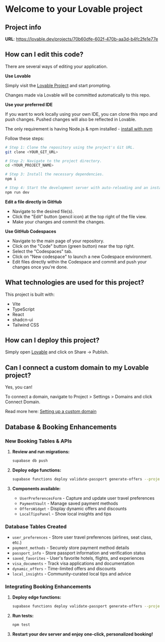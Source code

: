 # Welcome to your Lovable project

## Project info

**URL**: https://lovable.dev/projects/70b60dfe-602f-470b-aa3d-b4fc2fe1e77e

## How can I edit this code?

There are several ways of editing your application.

**Use Lovable**

Simply visit the [Lovable Project](https://lovable.dev/projects/70b60dfe-602f-470b-aa3d-b4fc2fe1e77e) and start prompting.

Changes made via Lovable will be committed automatically to this repo.

**Use your preferred IDE**

If you want to work locally using your own IDE, you can clone this repo and push changes. Pushed changes will also be reflected in Lovable.

The only requirement is having Node.js & npm installed - [install with nvm](https://github.com/nvm-sh/nvm#installing-and-updating)

Follow these steps:

```sh
# Step 1: Clone the repository using the project's Git URL.
git clone <YOUR_GIT_URL>

# Step 2: Navigate to the project directory.
cd <YOUR_PROJECT_NAME>

# Step 3: Install the necessary dependencies.
npm i

# Step 4: Start the development server with auto-reloading and an instant preview.
npm run dev
```

**Edit a file directly in GitHub**

- Navigate to the desired file(s).
- Click the "Edit" button (pencil icon) at the top right of the file view.
- Make your changes and commit the changes.

**Use GitHub Codespaces**

- Navigate to the main page of your repository.
- Click on the "Code" button (green button) near the top right.
- Select the "Codespaces" tab.
- Click on "New codespace" to launch a new Codespace environment.
- Edit files directly within the Codespace and commit and push your changes once you're done.

## What technologies are used for this project?

This project is built with:

- Vite
- TypeScript
- React
- shadcn-ui
- Tailwind CSS

## How can I deploy this project?

Simply open [Lovable](https://lovable.dev/projects/70b60dfe-602f-470b-aa3d-b4fc2fe1e77e) and click on Share -> Publish.

## Can I connect a custom domain to my Lovable project?

Yes, you can!

To connect a domain, navigate to Project > Settings > Domains and click Connect Domain.

Read more here: [Setting up a custom domain](https://docs.lovable.dev/tips-tricks/custom-domain#step-by-step-guide)

## Database & Booking Enhancements

### New Booking Tables & APIs

1. **Review and run migrations:**
   ```bash
   supabase db push
   ```

2. **Deploy edge functions:**
   ```bash
   supabase functions deploy validate-passport generate-offers --project-ref YOUR_REF
   ```

3. **Components available:**
   - `UserPreferencesForm` - Capture and update user travel preferences
   - `PaymentVault` - Manage saved payment methods  
   - `OffersWidget` - Display dynamic offers and discounts
   - `LocalTipsPanel` - Show local insights and tips

### Database Tables Created

- `user_preferences` - Store user travel preferences (airlines, seat class, etc.)
- `payment_methods` - Securely store payment method details
- `passport_info` - Store passport information and verification status
- `saved_favorites` - User's favorite hotels, flights, and experiences
- `visa_documents` - Track visa applications and documentation
- `dynamic_offers` - Time-limited offers and discounts
- `local_insights` - Community-curated local tips and advice

### Integrating Booking Enhancements

1. **Deploy edge functions:**
   ```bash
   supabase functions deploy validate-passport generate-offers --project-ref YOUR_REF
   ```

2. **Run tests:**
   ```bash
   npm test
   ```

3. **Restart your dev server and enjoy one-click, personalized booking!**
